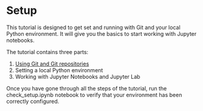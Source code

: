 # Setup

This tutorial is designed to get set and running with Git and your local Python environment. It will give you the basics to start working with Jupyter notebooks.

The tutorial contains three parts:

1. [Using Git and Git repositories](./git.md)
2. Setting a local Python environment
3. Working with Jupyter Notebooks and Jupyter Lab

Once you have gone through all the steps of the tutorial, run the check_setup.ipynb notebook to verify that your environment has been correctly configured.
